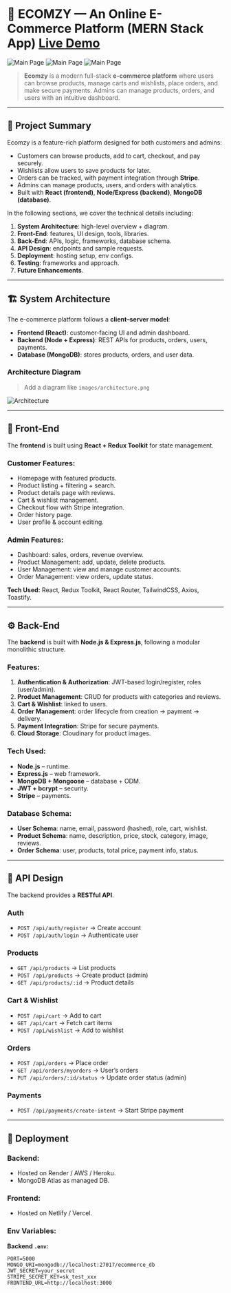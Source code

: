 # 🛒 ECOMZY — An Online E-Commerce Platform (MERN Stack App)   [Live Demo](https://ecomzy-topaz.vercel.app)


![Main Page](images/home_page.png)
![Main Page](images/signup_page.png)
![Main Page](images/login_page.png)

> **Ecomzy** is a modern full-stack **e-commerce platform** where users can browse products, manage carts and wishlists, place orders, and make secure payments. Admins can manage products, orders, and users with an intuitive dashboard.  


---

## 🔎 Project Summary  

Ecomzy is a feature-rich platform designed for both customers and admins:  

- Customers can browse products, add to cart, checkout, and pay securely.  
- Wishlists allow users to save products for later.  
- Orders can be tracked, with payment integration through **Stripe**.  
- Admins can manage products, users, and orders with analytics.  
- Built with **React (frontend)**, **Node/Express (backend)**, **MongoDB (database)**.  

In the following sections, we cover the technical details including:  

1. **System Architecture**: high-level overview + diagram.  
2. **Front-End**: features, UI design, tools, libraries.  
3. **Back-End**: APIs, logic, frameworks, database schema.  
4. **API Design**: endpoints and sample requests.  
5. **Deployment**: hosting setup, env configs.  
6. **Testing**: frameworks and approach.  
7. **Future Enhancements**.  

---

## 🏗️ System Architecture  

The e-commerce platform follows a **client–server model**:  

- **Frontend (React)**: customer-facing UI and admin dashboard.  
- **Backend (Node + Express)**: REST APIs for products, orders, users, payments.  
- **Database (MongoDB)**: stores products, orders, and user data.  

### Architecture Diagram  

> Add a diagram like `images/architecture.png`  

![Architecture](images/architecture.png)  

---

## 🎨 Front-End  

The **frontend** is built using **React + Redux Toolkit** for state management.  

### Customer Features:  
- Homepage with featured products.  
- Product listing + filtering + search.  
- Product details page with reviews.  
- Cart & wishlist management.  
- Checkout flow with Stripe integration.  
- Order history page.  
- User profile & account editing.  

### Admin Features:  
- Dashboard: sales, orders, revenue overview.  
- Product Management: add, update, delete products.  
- User Management: view and manage customer accounts.  
- Order Management: view orders, update status.  

**Tech Used:** React, Redux Toolkit, React Router, TailwindCSS, Axios, Toastify.  

---

## ⚙️ Back-End  

The **backend** is built with **Node.js & Express.js**, following a modular monolithic structure.  

### Features:  
1. **Authentication & Authorization**: JWT-based login/register, roles (user/admin).  
2. **Product Management**: CRUD for products with categories and reviews.  
3. **Cart & Wishlist**: linked to users.  
4. **Order Management**: order lifecycle from creation → payment → delivery.  
5. **Payment Integration**: Stripe for secure payments.  
6. **Cloud Storage**: Cloudinary for product images.  

### Tech Used:  
- **Node.js** – runtime.  
- **Express.js** – web framework.  
- **MongoDB + Mongoose** – database + ODM.  
- **JWT + bcrypt** – security.  
- **Stripe** – payments.  

### Database Schema:  
- **User Schema**: name, email, password (hashed), role, cart, wishlist.  
- **Product Schema**: name, description, price, stock, category, image, reviews.  
- **Order Schema**: user, products, total price, payment info, status.  


---

## 🔌 API Design  

The backend provides a **RESTful API**.  

### Auth  
- `POST /api/auth/register` → Create account  
- `POST /api/auth/login` → Authenticate user  

### Products  
- `GET /api/products` → List products  
- `POST /api/products` → Create product (admin)  
- `GET /api/products/:id` → Product details  

### Cart & Wishlist  
- `POST /api/cart` → Add to cart  
- `GET /api/cart` → Fetch cart items  
- `POST /api/wishlist` → Add to wishlist  

### Orders  
- `POST /api/orders` → Place order  
- `GET /api/orders/myorders` → User’s orders  
- `PUT /api/orders/:id/status` → Update order status (admin)  

### Payments  
- `POST /api/payments/create-intent` → Start Stripe payment  

---

## 🚀 Deployment  

### Backend:  
- Hosted on Render / AWS / Heroku.  
- MongoDB Atlas as managed DB.  

### Frontend:  
- Hosted on Netlify / Vercel.  

### Env Variables:  

**Backend `.env`:**  
```env
PORT=5000
MONGO_URI=mongodb://localhost:27017/ecommerce_db
JWT_SECRET=your_secret
STRIPE_SECRET_KEY=sk_test_xxx
FRONTEND_URL=http://localhost:3000
